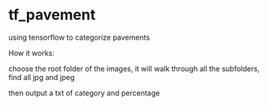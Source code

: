 # tf_pavement
 using tensorflow to categorize pavements

How it works:

choose the root folder of the images, it will walk through all the subfolders, find all jpg and jpeg

then output a txt of category and percentage
